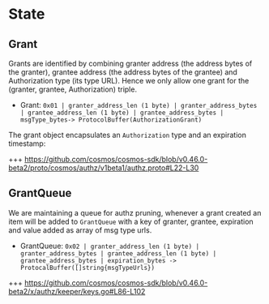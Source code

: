 <!--
order: 2
-->

# State

## Grant

Grants are identified by combining granter address (the address bytes of the granter), grantee address (the address bytes of the grantee) and Authorization type (its type URL). Hence we only allow one grant for the (granter, grantee, Authorization) triple.

* Grant: `0x01 | granter_address_len (1 byte) | granter_address_bytes | grantee_address_len (1 byte) | grantee_address_bytes |  msgType_bytes-> ProtocolBuffer(AuthorizationGrant)`

The grant object encapsulates an `Authorization` type and an expiration timestamp:

+++ https://github.com/cosmos/cosmos-sdk/blob/v0.46.0-beta2/proto/cosmos/authz/v1beta1/authz.proto#L22-L30

## GrantQueue

We are maintaining a queue for authz pruning, whenever a grant created an item will be added to `GrantQueue` with a key of granter, grantee, expiration and value added as array of msg type urls.

* GrantQueue: `0x02 | granter_address_len (1 byte) | granter_address_bytes | grantee_address_len (1 byte) | grantee_address_bytes | expiration_bytes -> ProtocalBuffer([]string{msgTypeUrls})`

+++ https://github.com/cosmos/cosmos-sdk/blob/v0.46.0-beta2/x/authz/keeper/keys.go#L86-L102
